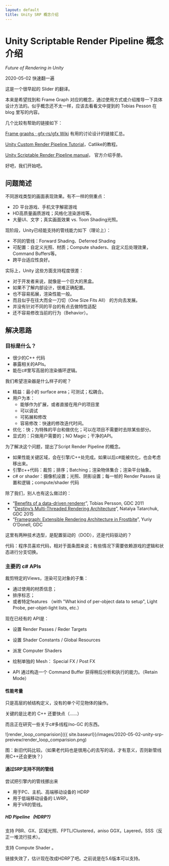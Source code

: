 ```yaml
---
layout: default
title: Unity SRP 概念介绍
---
```


# Unity Scriptable Render Pipeline 概念介绍

*Future of Rendering in Unity*

2020-05-02 快速翻一遍

这是一个很早起的 Slider 的翻译。

本来是希望找到和 Frame Graph 对应的概念，通过使用方式或介绍推导一下具体设计方法的。似乎概念还不太一样，应该去看看文中提到的 Tobias Pesson 在 blog 里写的内容。

几个比较有帮助的链接如下：

[Frame graphs · gfx-rs/gfx Wiki](https://github.com/gfx-rs/gfx/wiki/Frame-graphs) 有用的讨论设计的链接汇总。

[Unity Custom Render Pipeline Tutorial](https://catlikecoding.com/unity/tutorials/custom-srp/custom-render-pipeline/)，Catlike的教程。

[Unity Scriptable Render Pipeline manual](https://docs.unity3d.com/Manual/ScriptableRenderPipeline.html)， 官方介绍手册。

好吧，我们开始吧。

## 问题简述

不同游戏类型的画面表现效果。有不一样的侧重点：

- 2D 平台游戏、手机文字解密游戏
- HD高质量画质游戏；风格化渲染游戏等。
- 大量UI、文字；真实画面效果 vs. Toon Shading光照。

现阶段，Unity已经能支持的管线能力如下（理论上）：

- 不同的管线：Forward Shading、Deferred Shading
- 可配置：自定义光照、材质；Compute shaders、自定义后处理效果，Command Buffers等。
- 跨平台适应性良好。

实际上，Unity 这些方面支持程度很差：

- 对于开发者来说，就像是一个巨大的黑盒。
- 如果不了解内部设计，很难正确配置。
- 也不容易拓展，渲染性能一般。
- 而且似乎在往大而全一刀切（One Size Fits All） 的方向去发展。
- 并没有针对不同的平台的有点去做特性适配
- 还不容易修改当前的行为（Behavior）。

## 解决思路

### 目标是什么？

- 很少的C++ 代码
- 暴露相关的APIs。
- 能在c#里写高层的渲染循环逻辑。

我们希望渲染器是什么样子的呢？

- 精益：最小的 surface area；可测试；松耦合。
- 用户为本：
  - 能够作为扩展，或者直接在用户的项目里
  - 可以调试
  - 可拓展和修改
  - 容易修改：快速的修改迭代时间。
- 优化：快；为特殊的平台和做优化；可以在项目不需要时去除某些部分。
- 显式的：只做用户需要的；NO Magic；干净的API。

为了解决这个问题，提出了Script Render Pipeline 的概念。

- 如果性能关键区域，会在引擎/C++处完成。如果以后c#能被优化，也会考虑移出来。
- 引擎c++代码：裁剪；排序；Batching；渲染物体集合；渲染平台抽象。
- c# or shader：摄像机设置；光照、阴影设置；每一帧的 Render Passes 设置和逻辑；compute/shader 代码

除了我们，别人也有这么做过的：

- “[Benefits of a data-driven renderer](https://www.slideshare.net/tobias_persson/bstech-gdc2011)”, Tobias Persson, GDC 2011
- “[Destiny’s Multi-Threaded Rendering Architecture](http://advances.realtimerendering.com/destiny/gdc_2015/)”, Natalya Tatarchuk, GDC 2015
- “[Framegraph: Extensible Rendering Architecture in Frostbite](https://www.ea.com/frostbite/news/framegraph-extensible-rendering-architecture-in-frostbite)”, Yuriy O’Donell, GDC

这里有两种技术选型，是配置驱动的（DOD），还是代码驱动的？

代码：程序员喜欢代码，相对于面条图来说；有些情况下需要依赖游戏的逻辑和状态进行分支切换。

### 主要的 c# APIs

裁剪特定的Views，渲染可见对象的子集：

- 通过使用的材质信息；
- 排序标志；
- 或者特定features
  （with "What kind of per-object data to setup", Light Probe, per-objet-light lists, etc.）

现在已经有的 API是：

- 设置 Render Passes / Reder Targets
- 设置 Shader Constants / Global Resources
- 派发 Computer Shaders
- 绘制单独的 Mesh： Special FX / Post FX

- API 通过构造一个 Command Buffer 获得稍后分析和执行的能力。（Retain Mode）

#### 性能考量

只是高层的帧结构定义，没有的单个可见物体的操作。

关键的是比老的 C++ 还要快点（……）

而且正在研究一些关于c#多线程/no-GC 的东西。

![render_loop_comparision]({{ site.baseurl}}/images/2020-05-02-unity-srp-preivew/render_loop_comparision.png)

图：新旧代码比较。（如果老代码也是很用心的去写的话，才有意义，否则新管线用C++还会更快？）

#### 通过SRP支持不同的管线

尝试把引擎内的管线挪出来

- 用于PC、主机、高端移动设备的 HDRP
- 用于低端移动设备的 LWRP。
- 用于VR的管线。

##### HD Pipeline（HDRP?)

支持 PBR、GX、区域光照、FPTL/Clustered，aniso GGX，Layered，SSS（反正一堆流行技术）。

支持 Compute Shader 。

链接失效了，估计现在改成HDRP了吧。之前说是在5.6版本可以支持。